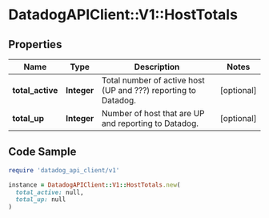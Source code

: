 # DatadogAPIClient::V1::HostTotals

## Properties

| Name | Type | Description | Notes |
| ---- | ---- | ----------- | ----- |
| **total_active** | **Integer** | Total number of active host (UP and ???) reporting to Datadog. | [optional] |
| **total_up** | **Integer** | Number of host that are UP and reporting to Datadog. | [optional] |

## Code Sample

```ruby
require 'datadog_api_client/v1'

instance = DatadogAPIClient::V1::HostTotals.new(
  total_active: null,
  total_up: null
)
```

